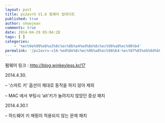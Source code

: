 ```yaml
---
layout: post
title: ps2avrU V1.6 펌웨어 업데이트
published: true
author: showjean
comments: true
date: 2014-04-29 05:04:28
tags: [ ]
categories:
    - '%ec%9e%90%eb%a3%8c%ec%8b%a4%ed%8e%8c%ec%9b%a8%ec%96%b4'
permalink: '/ps2avru-v16-%ed%8e%8c%ec%9b%a8%ec%96%b4-%ec%97%85%eb%8d%b0%ec%9d%b4%ed%8a%b8-11'
---
```

펌웨어 링크 : http://blog.winkeyless.kr/17



2014.4.30.



&#8211; &#8216;스마트 키&#8217; 옵션이 제대로 동작을 하지 않아 제외

&#8211; MAC 에서 부팅시 &#8216;alt&#8217;키가 눌려지지 않았던 증상 패치



2014.4.30.1



&#8211; 하드웨어 키 매핑이 적용되지 않는 문제 패치